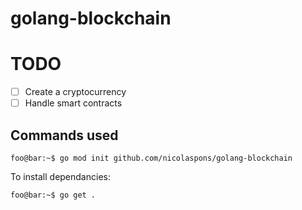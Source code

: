 # golang-blockchain

# TODO

- [ ] Create a cryptocurrency
- [ ] Handle smart contracts

## Commands used

```console
foo@bar:~$ go mod init github.com/nicolaspons/golang-blockchain
```

To install dependancies:

```console
foo@bar:~$ go get .
```
